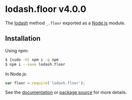 # lodash.floor v4.0.0

The [lodash](https://lodash.com/) method `_.floor` exported as a [Node.js](https://nodejs.org/) module.

## Installation

Using npm:
```bash
$ {sudo -H} npm i -g npm
$ npm i --save lodash.floor
```

In Node.js:
```js
var floor = require('lodash.floor');
```

See the [documentation](https://lodash.com/docs#floor) or [package source](https://github.com/lodash/lodash/blob/4.0.0-npm-packages/lodash.floor) for more details.
